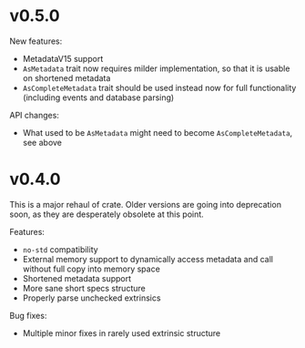 # v0.5.0

New features:

- MetadataV15 support
- `AsMetadata` trait now requires milder implementation, so that it is usable on shortened metadata
- `AsCompleteMetadata` trait should be used instead now for full functionality (including events and database parsing)

API changes:

- What used to be `AsMetadata` might need to become `AsCompleteMetadata`, see above

# v0.4.0

This is a major rehaul of crate. Older versions are going into deprecation soon, as they are desperately obsolete at this point.

Features:

- `no-std` compatibility
- External memory support to dynamically access metadata and call without full copy into memory space
- Shortened metadata support
- More sane short specs structure
- Properly parse unchecked extrinsics

Bug fixes:

- Multiple minor fixes in rarely used extrinsic structure


